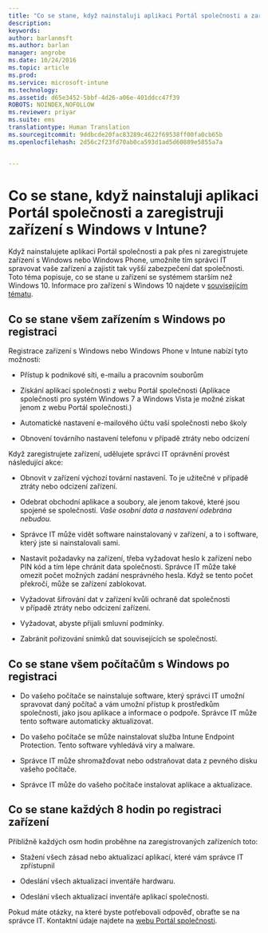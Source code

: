 ```yaml
---
title: "Co se stane, když nainstaluji aplikaci Portál společnosti a zaregistruji zařízení s Windows v Intune? | Microsoft Intune"
description: 
keywords: 
author: barlanmsft
ms.author: barlan
manager: angrobe
ms.date: 10/24/2016
ms.topic: article
ms.prod: 
ms.service: microsoft-intune
ms.technology: 
ms.assetid: d65e3452-5bbf-4d26-a06e-401ddcc47f39
ROBOTS: NOINDEX,NOFOLLOW
ms.reviewer: priyar
ms.suite: ems
translationtype: Human Translation
ms.sourcegitcommit: 9ddbcde20fac83289c4622f69538ff00fa0cb65b
ms.openlocfilehash: 2d56c2f23fd70ab0ca593d1ad5d60889e5855a7a


---
```



# <a name="what-happens-if-you-install-the-company-portal-app-and-enroll-your-windows-device-in-intune"></a>Co se stane, když nainstaluji aplikaci Portál společnosti a zaregistruji zařízení s Windows v Intune?

Když nainstalujete aplikaci Portál společnosti a pak přes ni zaregistrujete zařízení s Windows nebo Windows Phone, umožníte tím správci IT spravovat vaše zařízení a zajistit tak vyšší zabezpečení dat společnosti. Toto téma popisuje, co se stane u zařízení se systémem starším než Windows 10. Informace pro zařízení s Windows 10 najdete v [souvisejícím tématu](what-happens-if-you-install-the-company-portal-app-and-enroll-your-device-in-intune-windows10.md).

## <a name="what-happens-to-all-windows-devices-after-enrollment"></a>Co se stane všem zařízením s Windows po registraci
Registrace zařízení s Windows nebo Windows Phone v Intune nabízí tyto možnosti:

-   Přístup k podnikové síti, e-mailu a pracovním souborům

-   Získání aplikací společnosti z webu Portál společnosti (Aplikace společnosti pro systém Windows 7 a Windows Vista je možné získat jenom z webu Portál společnosti.)

-   Automatické nastavení e-mailového účtu vaší společnosti nebo školy

-   Obnovení továrního nastavení telefonu v případě ztráty nebo odcizení

Když zaregistrujete zařízení, udělujete správci IT oprávnění provést následující akce:

-   Obnovit v zařízení výchozí tovární nastavení. To je užitečné v případě ztráty nebo odcizení zařízení.

-   Odebrat obchodní aplikace a soubory, ale jenom takové, které jsou spojené se společností. *Vaše osobní data a nastavení odebrána nebudou.*

-   Správce IT může vidět software nainstalovaný v zařízení, a to i software, který jste si nainstalovali sami.

-   Nastavit požadavky na zařízení, třeba vyžadovat heslo k zařízení nebo PIN kód a tím lépe chránit data společnosti. Správce IT může také omezit počet možných zadání nesprávného hesla. Když se tento počet překročí, může se zařízení zablokovat.

-   Vyžadovat šifrování dat v zařízení kvůli ochraně dat společnosti v případě ztráty nebo odcizení zařízení.

-   Vyžadovat, abyste přijali smluvní podmínky.

-   Zabránit pořizování snímků dat souvisejících se společností.

## <a name="what-happens-to-all-windows-pcs-after-enrollment"></a>Co se stane všem počítačům s Windows po registraci

-  Do vašeho počítače se nainstaluje software, který správci IT umožní spravovat daný počítač a vám umožní přístup k prostředkům společnosti, jako jsou aplikace a informace o podpoře. Správce IT může tento software automaticky aktualizovat.

-  Do vašeho počítače se může nainstalovat služba Intune Endpoint Protection. Tento software vyhledává viry a malware.

-  Správce IT může shromažďovat nebo odstraňovat data z pevného disku vašeho počítače.

-  Správce IT může do vašeho počítače instalovat aplikace a aktualizace.

## <a name="what-happens-every-eight-hours-after-device-enrollment"></a>Co se stane každých 8 hodin po registraci zařízení
Přibližně každých osm hodin proběhne na zaregistrovaných zařízeních toto:

-   Stažení všech zásad nebo aktualizací aplikací, které vám správce IT zpřístupnil

-   Odeslání všech aktualizací inventáře hardwaru.

-   Odeslání všech aktualizací inventáře aplikací společnosti.

Pokud máte otázky, na které byste potřebovali odpověď, obraťte se na správce IT. Kontaktní údaje najdete na [webu Portál společnosti](http://portal.manage.microsoft.com).



<!--HONumber=Nov16_HO1-->


